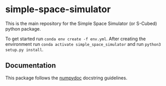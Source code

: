 # simple-space-simulator
This is the main repository for the Simple Space Simulator (or S-Cubed) python package.

To get started run `conda env create -f env.yml`. After creating the environment run 
`conda activate simple_space_simulator` and run `python3 setup.py install`.

## Documentation
This package follows the [numpydoc](https://numpydoc.readthedocs.io/en/latest/format.html) docstring guidelines.